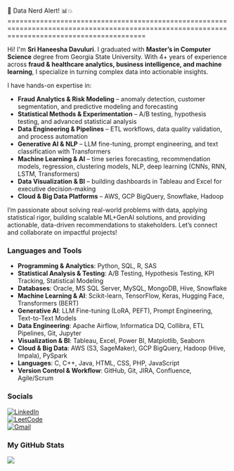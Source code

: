 
🚨 Data Nerd Alert! 📊💥==============================================================================================================================================

Hi! I'm **Sri Haneesha Davuluri**. I graduated with **Master’s in Computer Science** degree from Georgia State University. With 4+ years of experience across **fraud & healthcare analytics, business intelligence, and machine learning**, I specialize in turning complex data into actionable insights.  

I have hands-on expertise in:  
- **Fraud Analytics & Risk Modeling** – anomaly detection, customer segmentation, and predictive modeling and forecasting
- **Statistical Methods & Experimentation** – A/B testing, hypothesis testing, and advanced statistical analysis  
- **Data Engineering & Pipelines** – ETL workflows, data quality validation, and process automation
- **Generative AI & NLP** – LLM fine-tuning, prompt engineering, and text classification with Transformers  
- **Machine Learning & AI** – time series forecasting, recommendation models, regression, clustering models, NLP, deep learning (CNNs, RNN, LSTM, Transformers)  
- **Data Visualization & BI** – building dashboards in Tableau and Excel for executive decision-making  
- **Cloud & Big Data Platforms** – AWS, GCP BigQuery, Snowflake, Hadoop  

I’m passionate about solving real-world problems with data, applying statistical rigor, building scalable ML+GenAI solutions, and providing actionable, data-driven recommendations to stakeholders. Let’s connect and collaborate on impactful projects! 

### Languages and Tools  
- **Programming & Analytics**: Python, SQL, R, SAS  
- **Statistical Analysis & Testing**: A/B Testing, Hypothesis Testing, KPI Tracking, Statistical Modeling  
- **Databases**: Oracle, MS SQL Server, MySQL, MongoDB, Hive, Snowflake  
- **Machine Learning & AI**: Scikit-learn, TensorFlow, Keras, Hugging Face, Transformers (BERT) 
- **Generative AI**: LLM Fine-tuning (LoRA, PEFT), Prompt Engineering, Text-to-Text Models  
- **Data Engineering**: Apache Airflow, Informatica DQ, Collibra, ETL Pipelines, Git, Jupyter  
- **Visualization & BI**: Tableau, Excel, Power BI, Matplotlib, Seaborn  
- **Cloud & Big Data**: AWS (S3, SageMaker), GCP BigQuery, Hadoop (Hive, Impala), PySpark 
- **Languages**: C, C++, Java, HTML, CSS, PHP, JavaScript 
- **Version Control & Workflow**: GitHub, Git, JIRA, Confluence, Agile/Scrum  

### Socials
[![LinkedIn](https://img.shields.io/badge/LinkedIn-0077B5?style=for-the-badge&logo=linkedin&logoColor=white)](https://www.linkedin.com/in/sri-haneesha-davuluri-082811275/)  
[![LeetCode](https://img.shields.io/badge/LeetCode-FFA116?style=for-the-badge&logo=leetcode&logoColor=white)](https://leetcode.com/u/d_haneesha/)  
[![Gmail](https://img.shields.io/badge/Gmail-D14836?style=for-the-badge&logo=gmail&logoColor=white)](mailto:srihdavuluri@gmail.com)

### <b>My GitHub Stats</b>

<a href="http://www.github.com/sri-haneesha"><img src="https://github-readme-streak-stats.herokuapp.com/?user=sri-haneesha&stroke=ffffff&background=27272a&ring=ffffff&fire=ffffff&currStreakNum=ffffff&currStreakLabel=ffffff&sideNums=ffffff&sideLabels=ffffff&dates=ffffff&hide_border=true" /></a>
